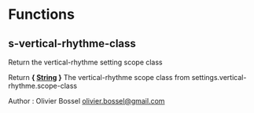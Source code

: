 # Functions


## s-vertical-rhythme-class

Return the vertical-rhythme setting scope class

Return **{ [String](http://www.sass-lang.com/documentation/file.SASS_REFERENCE.html#sass-script-strings) }** The vertical-rhythme scope class from settings.vertical-rhythme.scope-class

Author : Olivier Bossel <olivier.bossel@gmail.com>